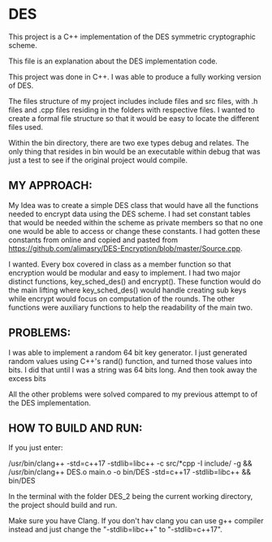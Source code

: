 # DES
This project is a C++ implementation of the DES symmetric cryptographic scheme.

This file is an explanation about the DES implementation code.

This project was done in C++. I was able to produce a fully working version of DES.

The files structure of my project includes include files and src files, with .h files and .cpp files residing in the folders with respective files. I wanted to create a formal file structure so that it would be easy to locate the different files used. 

Within the bin directory, there are two exe types debug and relates. The only thing that resides in bin would be an executable within debug that was just a test to see if the original project would compile.


## MY APPROACH:

My Idea was to create a simple DES class that would have all the functions needed to encrypt data using the DES scheme. I had set constant tables that would be needed within the scheme as private members so that no one one would be able to access or change these constants. I had gotten these constants from online and copied and pasted from https://github.com/alimasry/DES-Encryption/blob/master/Source.cpp.

I wanted. Every box covered in class as a member function so that encryption would be modular and easy to implement. I had two major distinct functions, key_sched_des() and encrypt(). These function would do the main lifting where key_sched_des() would handle creating sub keys while encrypt would focus on computation of the rounds. The other functions were auxiliary functions to help the readability of the main two.


## PROBLEMS:

I was able to implement a random 64 bit key generator. I just generated random values using C++'s rand() function, and turned those values into bits. I did that until I was a string was 64 bits long. And then took away the excess bits

All the other problems were solved compared to my previous attempt to of the DES implementation.


## HOW TO BUILD AND RUN:

If you just enter:

/usr/bin/clang++ -std=c++17 -stdlib=libc++ -c src/*cpp -I include/ -g && /usr/bin/clang++ DES.o main.o -o bin/DES -std=c++17 -stdlib=libc++ && bin/DES

In the terminal with the folder DES_2 being the current working directory, the project should build and run.

Make sure you have Clang. If you don't hav clang you can use g++ compiler instead and just change the "-stdlib=libc++" to "-stdlib=c++17".
